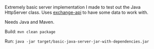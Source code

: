 Extremely basic server implementation I made to test out the Java HttpServer class. Uses [exchange-api](https://github.com/fawazahmed0/exchange-api) to have some data to work with.

Needs Java and Maven.

Build:
`mvn clean package`

Run:
`java -jar target/basic-java-server-jar-with-dependencies.jar`
